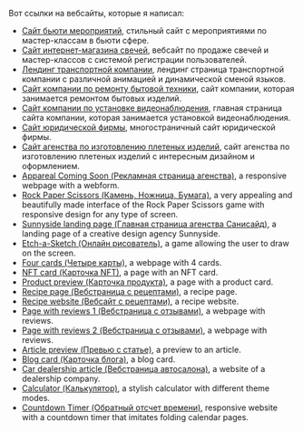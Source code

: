 Вот ссылки на вебсайты, которые я написал:
* [Сайт бьюти мероприятий](https://nextbeautyevent.com/), стильный сайт с мероприятиями по мастер-классам в бьюти сфере.
* [Сайт интернет-магазина свечей](https://neoscripter.github.io/candles_website/), вебсайт по продаже свечей и мастер-классов с системой регистрации пользователей.
* [Лендинг транспортной компании](https://neoscripter.github.io/ARBoosted/), лендинг страница транспортной компании с различной анимацией и динамической сменой языков.
* [Сайт компании по ремонту бытовой техники](https://neoscripter.github.io/appliance_repair/), сайт компании, которая занимается ремонтом бытовых изделий.
* [Сайт компании по установке видеонаблюдения](https://neoscripter.github.io/inteco-sb-new-page/), главная страница сайта компании, которая занимается установкой видеонаблюдения.
* [Сайт юридической фирмы](https://neoscripter.github.io/legal_website_youdo/), многостраничный сайт юридической фирмы.
* [Сайт агенства по изготовлению плетеных изделий](https://neoscripter.github.io/knot_agency_website/), сайт агенства по изготовлению плетеных изделий с интересным дизайном и оформлением.
* [Appareal Coming Soon (Рекламная страница агенства)](https://neoscripter.github.io/website-portfolio/apparel-coming-soon/), a responsive webpage with a webform.
* [Rock Paper Scissors (Камень, Ножница, Бумага)](https://neoscripter.github.io/website-portfolio/rock-paper-scissors-game/), a very appealing and beautifully made interface of the Rock Paper Scissors game with responsive design for any type of screen.
* [Sunnyside landing page (Главная страница агенства Санисайд)](https://neoscripter.github.io/website-portfolio/sunnyside-agency-landing-page/), a landing page of a creative design agency Sunnyside.
* [Etch-a-Sketch (Онлайн рисователь)](https://neoscripter.github.io/website-portfolio/etch-a-sketch/), a game allowing the user to draw on the screen.
* [Four cards (Четыре карты)](https://neoscripter.github.io/website-portfolio/four-cards/), a webpage with 4 cards.
* [NFT card (Карточка NFT)](https://neoscripter.github.io/website-portfolio/nft-card/), a page with an NFT card.
* [Product preview (Карточка продукта)](https://neoscripter.github.io/website-portfolio/product-preview/), a page with a product card.
* [Recipe page (Вебстраница с рецептами)](https://neoscripter.github.io/website-portfolio/recipe-page/), a recipe page.
* [Recipe website (Вебсайт с рецептами)](https://neoscripter.github.io/website-portfolio/recipe-website/), a recipe website.
* [Page with reviews 1 (Вебстраница с отзывами)](https://neoscripter.github.io/website-portfolio/social-proof-page/), a webpage with reviews.
* [Page with reviews 2 (Вебстраница с отзывами)](https://neoscripter.github.io/website-portfolio/testimonials-page/), a webpage with reviews.
* [Article preview (Превью с статье)](https://neoscripter.github.io/website-portfolio/article-preview/), a preview to an article.
* [Blog card (Карточка блога)](https://neoscripter.github.io/website-portfolio/blog-card/), a blog card.
* [Car dealership article (Вебстраница автосалона)](https://neoscripter.github.io/website-portfolio/car-article/), a website of a dealership company.
* [Calculator (Калькулятор)](https://neoscripter.github.io/website-portfolio/calculator-app/), a stylish calculator with different theme modes.
* [Countdown Timer (Обратный отсчет времени)](https://neoscripter.github.io/website-portfolio/countdown-timer/), responsive website with a countdown timer that imitates folding calendar pages.